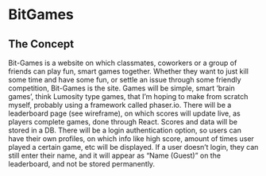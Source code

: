 # BitGames

## The Concept

Bit-Games is a website on which classmates, coworkers or a group of friends can play fun, smart games together. Whether they want to just kill some time and have some fun, or settle an issue through some friendly competition, Bit-Games is the site. Games will be simple, smart ‘brain games’, think Lumosity type games, that I’m hoping to make from scratch myself, probably using a framework called phaser.io. There will be a leaderboard page (see wireframe), on which scores will update live, as players complete games, done through React. Scores and data will be stored in a DB. There will be a login authentication option, so users can have their own profiles, on which info like high score, amount of times user played a certain game, etc will be displayed. If a user doesn’t login, they can still enter their name, and it will appear as “Name (Guest)” on the leaderboard, and not be stored permanently.

